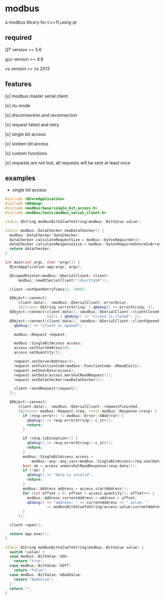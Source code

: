 # modbus
a modbus library for c++11,using qt

## required
   QT version >= 5.6
   
   gcc version >= 4.8
   
   vs version >= vs 2013
## features
   [x] modbus master serial client
   
   [x] rtu mode
   
   [x] disconnection and reconnection
   
   [x] request failed and retry
   
   [x] single bit access
   
   [x] sixteen bit access
   
   [x] custom functions
   
   [x] requests are not lost, all requests will be sent at least once
   
## examples

* single bit access

```cpp
#include <QCoreApplication>
#include <QDebug>
#include <modbus/base/single_bit_access.h>
#include <modbus/tools/modbus_serial_client.h>

static QString modbusBitValueToString(modbus::BitValue value);

static modbus::DataChecker newDataChecker() {
  modbus::DataChecker dataChecker;
  dataChecker.calculateRequestSize = modbus::bytesRequired<4>;
  dataChecker.calculateResponseSize = modbus::bytesRequiredStoreInArrayIndex0;
  return dataChecker;
}

int main(int argc, char *argv[]) {
  QCoreApplication app(argc, argv);

  QScopedPointer<modbus::QSerialClient> client(
      modbus::newQtSerialClient("/dev/ttyS0"));

  client->setOpenRetryTimes(5, 5000);

  QObject::connect(
      client.data(), &modbus::QSerialClient::errorOccur,
      [&](const QString &errorString) { qDebug() << errorString; });
  QObject::connect(client.data(), &modbus::QSerialClient::clientClosed,
                   [&]() { qDebug() << "client is closed"; });
  QObject::connect(client.data(), &modbus::QSerialClient::clientOpened, [&]() {
    qDebug() << "client is opened";

    modbus::Request request;

    modbus::SingleBitAccess access;
    access.setStartAddress(0);
    access.setQuantity(5);

    request.setServerAddress(0);
    request.setFunctionCode(modbus::FunctionCode::kReadCoils);
    request.setUserData(access);
    request.setData(access.marshalReadRequest());
    request.setDataChecker(newDataChecker());

    client->sendRequest(request);
  });

  QObject::connect(
      client.data(), &modbus::QSerialClient::requestFinished,
      [&](const modbus::Request &req, const modbus::Response &resp) {
        if (resp.error() != modbus::Error::kNoError) {
          qDebug() << resp.errorString().c_str();
          return;
        }

        if (resp.isException()) {
          qDebug() << resp.errorString().c_str();
          return;
        }
        modbus::SingleBitAccess access =
            modbus::any::any_cast<modbus::SingleBitAccess>(req.userData());
        bool ok = access.unmarshalReadResponse(resp.data());
        if (!ok) {
          qDebug() << "data is invalid";
          return;
        }
        modbus::Address address = access.startAddress();
        for (int offset = 0; offset < access.quantity(); offset++) {
          modbus::Address currentAddress = address + offset;
          qDebug() << "address: " << currentAddress << " value: "
                   << modbusBitValueToString(access.value(currentAddress));
        }
      });

  client->open();

  return app.exec();
}

static QString modbusBitValueToString(modbus::BitValue value) {
  switch (value) {
  case modbus::BitValue::kOn:
    return "true";
  case modbus::BitValue::kOff:
    return "false";
  case modbus::BitValue::kBadValue:
    return "badValue";
  }
  return "";
}
```

